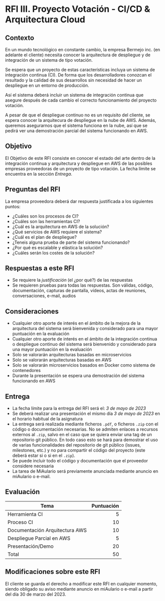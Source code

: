 # RFI III. Proyecto Votación - CI/CD & Arquitectura Cloud

## Contexto

En un mundo tecnológico en constante cambio, la empresa Bermejo inc. (en adelante el cliente) necesita conocer la arquitectura de despliegue y de integración de un sistema de tipo votación.

Se espera que un proyecto de estas características incluya un sistema de integración continua (CI). De forma que los desarrolladores conozcan el resultado y la calidad de sus desarrollos sin necesidad de hacer un despliegue en un entorno de producción.

Así el sistema deberá incluir un sistema de integración continua que asegure después de cada cambio el correcto funcionamiento del proyecto votación.

A pesar de que el despliegue continuo no es un requisito del cliente, se espera conocer la arquitecura de despliegue en la nube de AWS. Además, queremos asegurarnos que el sistema funciona en la nube, así que se pedirá ver una demostración parcial del sistema funcionando en AWS.

## Objetivo

El Objetivo de este RFI consiste en conocer el estado del arte dentro de la integración continua y arquitectura y despliegue en AWS de las posibles empresas proveedoras de un proyecto de tipo votación. La fecha límite se encuentra en la sección *Entrega*.

## Preguntas del RFI

La empresa proveedora deberá dar respuesta justificada a los siguientes puntos:

* ¿Cuáles son los procesos de CI?
* ¿Cuáles son las herramientas CI?
* ¿Cuál es la arquitectura en AWS de la solución?
* ¿Qué servicios de AWS requiere el sistema?
* ¿Cuál es el plan de despliegue?
* ¿Teneis alguna prueba de parte del sistema funcionando?
* ¿Por qué es escalable y elástica la solución?
* ¿Cuáles serán los costes de la solución?

## Respuestas a este RFI

* Se requiere la *justificación* (el ¿por qué?) de las respuestas
* Se requieren pruebas para todas las respuestas. Son válidas, código, documentación, capturas de pantalla, vídeos, actas de reuniones, conversaciones, e-mail, audios

## Consideraciones

* Cualquier otro aporte de interés en el ámbito de la mejora de la arquitectura del sistema
será bienvenida y considerado para una mayor puntuación en la evaluación
* Cualquier otro aporte de interés en el ámbito de la integración continua o despliegue continuo del sistema
será bienvenido y considerado para una mayor puntuación en la evaluación
* Solo se valorarán arquitecturas basadas en microservicios
* Solo se valorarán arquitecturas basadas en AWS
* Solo se valorarán microservicios basados en Docker como sistema de contenedores
* Durante la presentación se espera una demostración del sistema funcionando en AWS

## Entrega

* La fecha límite para la entrega del RFI será el: *3 de mayo de 2023*
* Se deberá realizar una presentación el mismo día *3 de mayo de 2023* en el horario habitual de la asignatura
* La entrega será realizada mediante ficheros `.pdf`, o ficheros `.zip` con el código o documentación necesarias. No se admiten enlaces a recursos externos al `.zip`, salvo en el caso que se quiera enviar una tag de un repositorio git público. En todo caso esto se hará para demostrar el uso de varias funcionalidades del repositorio de git público (issues, milestones, etc.) y no para compartir el código del proyecto (este deberá estar si o si en el `.zip`).
* Se puede incluir todo el código y documentación que el proveedor considere necesaria
* La tarea de MiAulario será previamente anunciada mediante anuncio en miAulario o e-mail.

## Evaluación

| Tema                                         | Puntuación |
| -------------                                |       ---: |
| Herramienta CI                                       | 5  |
| Proceso CI                                           | 10 |
| Documentación Arquitectura AWS                       | 10 |
| Despliegue Parcial en AWS                            | 5  |
| Presentación/Demo                                    | 20 |
| Total                                                | 50 |

## Modificaciones sobre este RFI

El cliente se guarda el derecho a modificar este RFI en cualquier momento, siendo obligado su aviso mediante anuncio en miAulario o e-mail a partir del día 30 de marzo del 2023.
